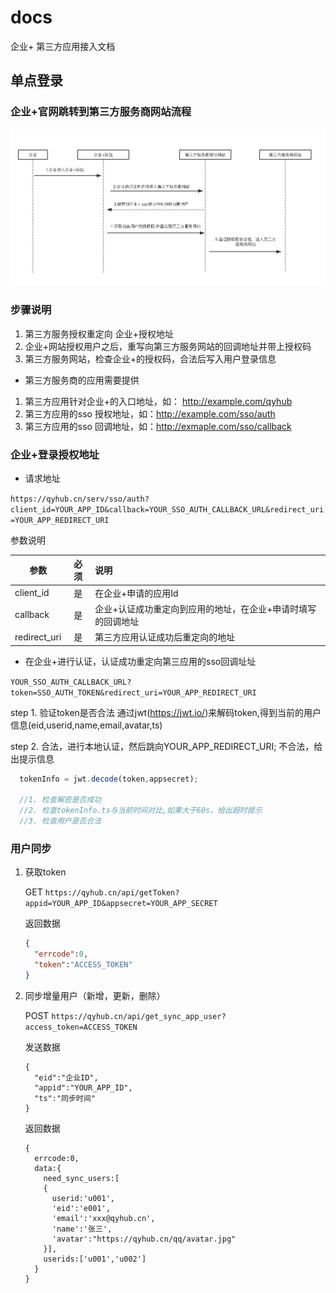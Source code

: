 # docs
企业+ 第三方应用接入文档

## 单点登录

### 企业+官网跳转到第三方服务商网站流程
![sso](./sso-1.png)

### 步骤说明
1. 第三方服务授权重定向 企业+授权地址
2. 企业+网站授权用户之后，重写向第三方服务网站的回调地址并带上授权码
3. 第三方服务网站，检查企业+的授权码，合法后写入用户登录信息

* 第三方服务商的应用需要提供
1. 第三方应用针对企业+的入口地址，如： http://example.com/qyhub
2. 第三方应用的sso 授权地址，如：http://example.com/sso/auth
3. 第三方应用的sso 回调地址，如：http://exmaple.com/sso/callback



### 企业+登录授权地址

*  请求地址

`https://qyhub.cn/serv/sso/auth?client_id=YOUR_APP_ID&callback=YOUR_SSO_AUTH_CALLBACK_URL&redirect_uri=YOUR_APP_REDIRECT_URI`

参数说明


| 参数           | 必须          | 说明  |
| ------------- |:-------------:| :-----|
| client_id    | 是  | 在企业+申请的应用Id |
| callback     | 是       | 企业+认证成功重定向到应用的地址，在企业+申请时填写的回调地址 |
| redirect_uri | 是       | 第三方应用认证成功后重定向的地址|

*  在企业+进行认证，认证成功重定向第三应用的sso回调址址

  `YOUR_SSO_AUTH_CALLBACK_URL?token=SSO_AUTH_TOKEN&redirect_uri=YOUR_APP_REDIRECT_URI`

   step 1. 验证token是否合法
           通过jwt(https://jwt.io/)来解码token,得到当前的用户信息(eid,userid,name,email,avatar,ts)


   step 2. 合法，进行本地认证，然后跳向YOUR_APP_REDIRECT_URI; 不合法，给出提示信息

   ```js
     tokenInfo = jwt.decode(token,appsecret);

     //1. 检查解密是否成功
     //2. 检查tokenInfo.ts与当前时间对比,如果大于60s，给出超时提示
     //3. 检查用户是否合法
   ```


### 用户同步
1. 获取token

    GET `https://qyhub.cn/api/getToken?appid=YOUR_APP_ID&appsecret=YOUR_APP_SECRET`

    返回数据
    ```json
    {
      "errcode":0,
      "token":"ACCESS_TOKEN"
    }
    ```

2. 同步增量用户（新增，更新，删除）

    POST `https://qyhub.cn/api/get_sync_app_user?access_token=ACCESS_TOKEN`

    发送数据

    ```
    {
      "eid":"企业ID",
      "appid":"YOUR_APP_ID",
      "ts":"同步时间"
    }
    ```

    返回数据

    ```
    {
      errcode:0,
      data:{
        need_sync_users:[
        {
          userid:'u001',
          'eid':'e001',
          'email':'xxx@qyhub.cn',
          'name':'张三',
          'avatar':"https://qyhub.cn/qq/avatar.jpg"
        }],
        userids:['u001','u002']
      }
    }
    ```
